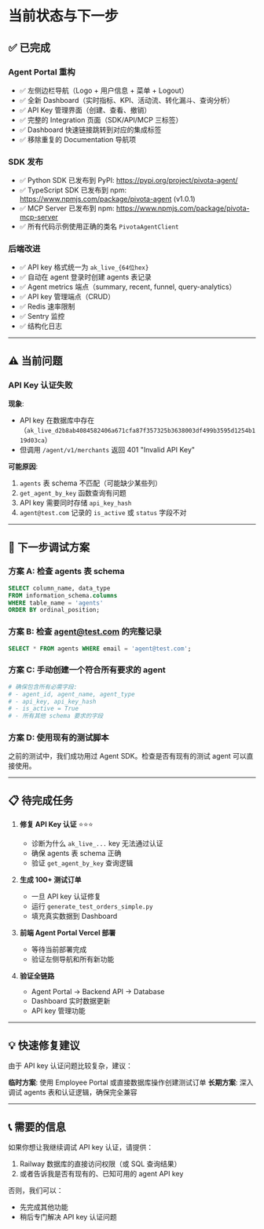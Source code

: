 # 当前状态与下一步

## ✅ 已完成

### Agent Portal 重构
- ✅ 左侧边栏导航（Logo + 用户信息 + 菜单 + Logout）
- ✅ 全新 Dashboard（实时指标、KPI、活动流、转化漏斗、查询分析）
- ✅ API Key 管理界面（创建、查看、撤销）
- ✅ 完整的 Integration 页面（SDK/API/MCP 三标签）
- ✅ Dashboard 快速链接跳转到对应的集成标签
- ✅ 移除重复的 Documentation 导航项

### SDK 发布
- ✅ Python SDK 已发布到 PyPI: https://pypi.org/project/pivota-agent/
- ✅ TypeScript SDK 已发布到 npm: https://www.npmjs.com/package/pivota-agent (v1.0.1)
- ✅ MCP Server 已发布到 npm: https://www.npmjs.com/package/pivota-mcp-server
- ✅ 所有代码示例使用正确的类名 `PivotaAgentClient`

### 后端改进
- ✅ API key 格式统一为 `ak_live_{64位hex}`
- ✅ 自动在 agent 登录时创建 agents 表记录
- ✅ Agent metrics 端点（summary, recent, funnel, query-analytics）
- ✅ API key 管理端点（CRUD）
- ✅ Redis 速率限制
- ✅ Sentry 监控
- ✅ 结构化日志

---

## ⚠️ 当前问题

### API Key 认证失败
**现象**: 
- API key 在数据库中存在（`ak_live_d2b8ab4084582406a671cfa87f357325b3638003df499b3595d1254b119d03ca`）
- 但调用 `/agent/v1/merchants` 返回 401 "Invalid API Key"

**可能原因**:
1. `agents` 表 schema 不匹配（可能缺少某些列）
2. `get_agent_by_key` 函数查询有问题
3. API key 需要同时存储 `api_key_hash`
4. `agent@test.com` 记录的 `is_active` 或 `status` 字段不对

---

## 🔧 下一步调试方案

### 方案 A: 检查 agents 表 schema
```sql
SELECT column_name, data_type 
FROM information_schema.columns 
WHERE table_name = 'agents'
ORDER BY ordinal_position;
```

### 方案 B: 检查 agent@test.com 的完整记录
```sql
SELECT * FROM agents WHERE email = 'agent@test.com';
```

### 方案 C: 手动创建一个符合所有要求的 agent
```python
# 确保包含所有必需字段:
# - agent_id, agent_name, agent_type
# - api_key, api_key_hash
# - is_active = True
# - 所有其他 schema 要求的字段
```

### 方案 D: 使用现有的测试脚本
之前的测试中，我们成功用过 Agent SDK。检查是否有现有的测试 agent 可以直接使用。

---

## 📋 待完成任务

1. **修复 API Key 认证** ⭐⭐⭐
   - 诊断为什么 `ak_live_...` key 无法通过认证
   - 确保 agents 表 schema 正确
   - 验证 `get_agent_by_key` 查询逻辑

2. **生成 100+ 测试订单**
   - 一旦 API key 认证修复
   - 运行 `generate_test_orders_simple.py`
   - 填充真实数据到 Dashboard

3. **前端 Agent Portal Vercel 部署**
   - 等待当前部署完成
   - 验证左侧导航和所有新功能

4. **验证全链路**
   - Agent Portal → Backend API → Database
   - Dashboard 实时数据更新
   - API key 管理功能

---

## 💡 快速修复建议

由于 API key 认证问题比较复杂，建议：

**临时方案**: 使用 Employee Portal 或直接数据库操作创建测试订单
**长期方案**: 深入调试 agents 表和认证逻辑，确保完全兼容

---

## 📞 需要的信息

如果你想让我继续调试 API key 认证，请提供：
1. Railway 数据库的直接访问权限（或 SQL 查询结果）
2. 或者告诉我是否有现有的、已知可用的 agent API key

否则，我们可以：
- 先完成其他功能
- 稍后专门解决 API key 认证问题


